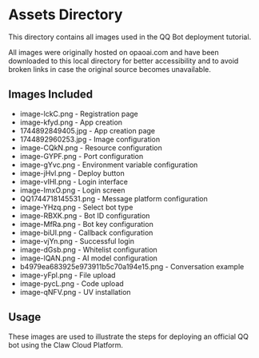 # Assets Directory

This directory contains all images used in the QQ Bot deployment tutorial.

All images were originally hosted on opaoai.com and have been downloaded to this local directory for better accessibility and to avoid broken links in case the original source becomes unavailable.

## Images Included
- image-lckC.png - Registration page
- image-kfyd.png - App creation
- 1744892849405.jpg - App creation page
- 1744892960253.jpg - Image configuration
- image-CQkN.png - Resource configuration
- image-GYPF.png - Port configuration
- image-gYvc.png - Environment variable configuration
- image-jHvl.png - Deploy button
- image-vIHl.png - Login interface
- image-ImxO.png - Login screen
- QQ1744718145531.png - Message platform configuration
- image-YHzq.png - Select bot type
- image-RBXK.png - Bot ID configuration
- image-MfRa.png - Bot key configuration
- image-biUI.png - Callback configuration
- image-vjYn.png - Successful login
- image-dGsb.png - Whitelist configuration
- image-lQAN.png - AI model configuration
- b4979ea683925e973911b5c70a194e15.png - Conversation example
- image-yFpl.png - File upload
- image-pycL.png - Code upload
- image-qNFV.png - UV installation

## Usage
These images are used to illustrate the steps for deploying an official QQ bot using the Claw Cloud Platform.
